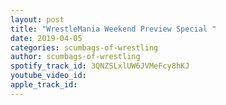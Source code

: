 ```yaml
---
layout: post
title: "WrestleMania Weekend Preview Special "
date: 2019-04-05
categories: scumbags-of-wrestling
author: scumbags-of-wrestling
spotify_track_id: 3QNZSLxlUW6JVMeFcy8hKJ
youtube_video_id: 
apple_track_id: 
---
```

